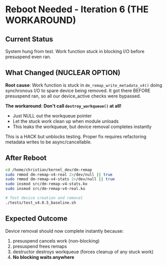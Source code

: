 # Reboot Needed - Iteration 6 (THE WORKAROUND)

## Current Status
System hung from test. Work function stuck in blocking I/O before presuspend even ran.

## What Changed (NUCLEAR OPTION)
**Root cause**: Work function is stuck in `dm_remap_write_metadata_v4()` doing synchronous I/O to spare device being removed. It got there BEFORE presuspend ran, so all our device_active checks were bypassed.

**The workaround**: **Don't call `destroy_workqueue()` at all!**
- Just NULL out the workqueue pointer
- Let the stuck work clean up when module unloads
- This leaks the workqueue, but device removal completes instantly

This is a HACK but unblocks testing. Proper fix requires refactoring metadata writes to be async/cancellable.

## After Reboot
```bash
cd /home/christian/kernel_dev/dm-remap
sudo rmmod dm-remap-v4-real 2>/dev/null || true
sudo rmmod dm-remap-v4-stats 2>/dev/null || true
sudo insmod src/dm-remap-v4-stats.ko
sudo insmod src/dm-remap-v4-real.ko

# Test device creation and removal
./tests/test_v4.0.5_baseline.sh
```

## Expected Outcome
Device removal should now complete instantly because:
1. presuspend cancels work (non-blocking)
2. presuspend frees remaps
3. destructor destroys workqueue (forces cleanup of any stuck work)
4. **No blocking waits anywhere**
